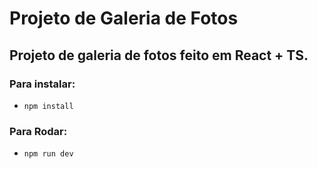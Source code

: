 # Projeto de Galeria de Fotos

## Projeto de galeria de fotos feito em React + TS.

### Para instalar:
- `npm install`

### Para Rodar:
- `npm run dev`

